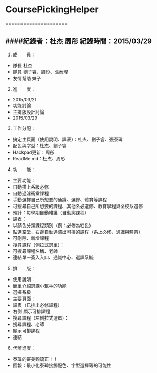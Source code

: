 # CoursePickingHelper
=====================

####紀錄者：杜杰 周彤 紀錄時間：2015/03/29
---------------------

1. 成　　員：
  * 隊長 杜杰
  * 隊員 劉子睿、周彤、張泰瑋
  * 友情幫助 妹子
2. 進　　度：
  * 2015/03/21
   * 功能討論
   * 主排版設計討論
  * 2015/03/29
3. 工作分配：
  * 搞定主頁面（使用說明、課表）：杜杰、劉子睿、張泰瑋
  * 配色與字型：杜杰、劉子睿
  * Hackpad更新：周彤
  * ReadMe.md：杜杰、周彤
4. 功　　能：
  * 主要功能：
   * 自動排上系級必修
   * 自動過濾衝堂課程
   * 手動選擇自己所想要的通識、選修、體育等課程
   * 可搜尋自己所想要的課程、其他系必選修、教育學程與全校系選修
   * 預計：每學期自動維護（自動爬課程）
  * 課表：
   * 以顏色分類課程類別（例：必修為紅色）
   * 點選空堂，右邊自動過濾出可排的課程（系上必修、通識與體育）
   * 可刪除、新增課程
  * 搜尋課程（側拉式選單）：
   * 可搜尋課程名稱、老師
   * 連結單一簽入入口、通識中心、選課系統
5. 排　　版：
  * 使用說明：
   * 簡單介紹選課小幫手的功能
   * 選擇系級
  * 主要頁面：
   * 課表（已排出必修課程）
   * 右側 顯示可排課程
  * 搜尋課程（左側拉式選單）：
   * 搜尋課程、老師
   * 顯示可排課程
   * 連結
6. 代辦進度：
  * 泰瑋的審美觀矯正！！
   * 回報：最小化泰瑋接觸配色、字型選擇等的可能性

